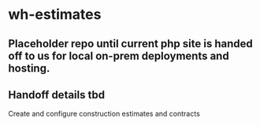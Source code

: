 # wh-estimates
## Placeholder repo until current php site is handed off to us for local on-prem deployments and hosting. 
## Handoff details tbd
Create and configure construction estimates and contracts
